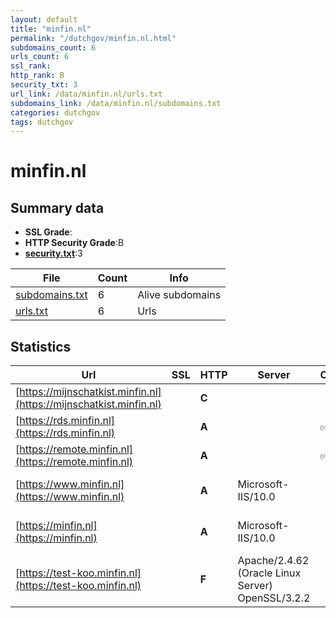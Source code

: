 ```yaml
---
layout: default
title: "minfin.nl"
permalink: "/dutchgov/minfin.nl.html"
subdomains_count: 6
urls_count: 6
ssl_rank: 
http_rank: B
security_txt: 3
url_link: /data/minfin.nl/urls.txt
subdomains_link: /data/minfin.nl/subdomains.txt
categories: dutchgov
tags: dutchgov
---
```



# minfin.nl
## Summary data


 - **SSL Grade**:
 - **HTTP Security Grade**:B
 - **[security.txt](https://www.digitaleoverheid.nl/nieuws/standaard-security-txt-nu-verplicht-voor-overheid/)**:3


| File       | Count | Info |
|------------|-------|------|
|[subdomains.txt](/DutchGovScope/data/minfin.nl/subdomains.txt)|6|Alive subdomains|
|[urls.txt](/DutchGovScope/data/minfin.nl/urls.txt)|6|Urls|


## Statistics


| Url | SSL | HTTP | Server | Cookie | HSTS | CORS | CTO | CSP | XFO | XXP | RP |FP| Tech |Title |
|--------|-------|-------|------|------|------|------|------|------|------|------|------|------|------|------|
|[https://mijnschatkist.minfin.nl](https://mijnschatkist.minfin.nl)| | **C**|| | | | | | :white_check_mark: | :white_check_mark: | :white_check_mark: | ||403 Forbidden|
|[https://rds.minfin.nl](https://rds.minfin.nl)| | **A**||:white_check_mark: |:white_check_mark: | | | | :white_check_mark: | | :white_check_mark: | |F5 BigIP HSTS||
|[https://remote.minfin.nl](https://remote.minfin.nl)| | **A**||:white_check_mark: |:white_check_mark: | | |:warning: | :white_check_mark: | :white_check_mark: | :white_check_mark: | |HSTS Java|Omnissa Horizon|
|[https://www.minfin.nl](https://www.minfin.nl)| | **A**|Microsoft-IIS/10.0| |:white_check_mark: | | |:warning: | :white_check_mark: | :white_check_mark: | :white_check_mark: | |HSTS IIS:10.0 Windows Server|Document Moved|
|[https://minfin.nl](https://minfin.nl)| | **A**|Microsoft-IIS/10.0| |:white_check_mark: | | |:warning: | :white_check_mark: | :white_check_mark: | :white_check_mark: | |HSTS IIS:10.0 Windows Server|Document Moved|
|[https://test-koo.minfin.nl](https://test-koo.minfin.nl)| | **F**|Apache/2.4.62 (Oracle Linux Server) OpenSSL/3.2.2| | | | | | | | :white_check_mark: | |Apache HTTP Server:2.4.62 OpenSSL:3.2.2 PHP:8.2.25||


